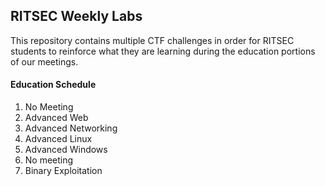 ## RITSEC Weekly Labs

This repository contains multiple CTF challenges in order for RITSEC students to reinforce what they are learning during the education portions of our meetings.

#### Education Schedule
1. No Meeting
2. Advanced Web
3. Advanced Networking
4. Advanced Linux
5. Advanced Windows
6. No meeting
7. Binary Exploitation
